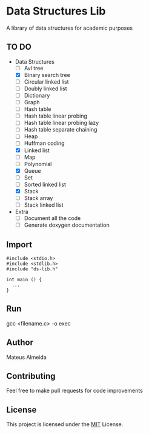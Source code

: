 # Data Structures Lib

A library of data structures for academic purposes

## TO DO

- Data Structures
  - [ ] Avl tree
  - [x] Binary search tree
  - [ ] Circular linked list
  - [ ] Doubly linked list
  - [ ] Dictionary
  - [ ] Graph
  - [ ] Hash table
  - [ ] Hash table linear probing
  - [ ] Hash table linear probing lazy
  - [ ] Hash table separate chaining
  - [ ] Heap
  - [ ] Huffman coding
  - [x] Linked list
  - [ ] Map
  - [ ] Polynomial
  - [x] Queue
  - [ ] Set
  - [ ] Sorted linked list
  - [x] Stack
  - [ ] Stack array
  - [ ] Stack linked list

- Extra
  - [ ] Document all the code
  - [ ] Generate doxygen documentation

## Import

```
#include <stdio.h>
#include <stdlib.h>
#include "ds-lib.h"

int main () {
  ...
}
```

## Run

gcc <filename.c> -o exec

## Author

Mateus Almeida

## Contributing

Feel free to make pull requests for code improvements

## License

This project is licensed under the [MIT](https://github.com/imsouza/data-structures-lib/blob/main/LICENSE) License.
